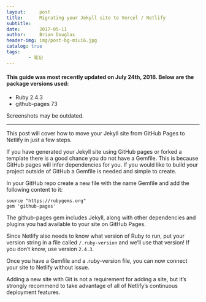 ```yaml
---
layout:     post
title:      Migrating your Jekyll site to Vercel / Netlify
subtitle:   
date:       2017-05-11
author:     Brian Douglas
header-img: img/post-bg-miui6.jpg
catalog: true
tags:    
        - 笔记
---
```


#### This guide was most recently updated on July 24th, 2018. Below are the package versions used:
* Ruby 2.4.3
* github-pages 73

Screenshots may be outdated.

***

This post will cover how to move your Jekyll site from GitHub Pages to Netlify in just a few steps.

If you have generated your Jekyll site using GitHub pages or forked a template there is a good chance you do not have a Gemfile. This is because GitHub pages will infer dependencies for you. If you would like to build your project outside of GitHub a Gemfile is needed and simple to create.

In your GitHub repo create a new file with the name Gemfile and add the following content to it:

```
source "https://rubygems.org"
gem 'github-pages'
```

The github-pages gem includes Jekyll, along with other dependencies and plugins you had available to your site on GitHub Pages.

Since Netlify also needs to know what version of Ruby to run, put your version string in a file called `/.ruby-version` and we’ll use that version! If you don’t know, use version `2.4.3`.

Once you have a Gemfile and a .ruby-version file, you can now connect your site to Netlify without issue.

Adding a new site with Git is not a requirement for adding a site, but it’s strongly recommend to take advantage of all of Netlify’s continuous deployment features.
